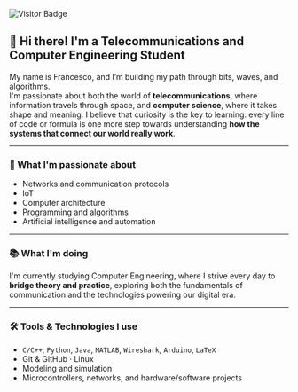 ![Visitor Badge](https://visitor-badge.laobi.icu/badge?page_id=FrancescoO1.FrancescoO1)

## 👋 Hi there! I'm a Telecommunications and Computer Engineering Student

My name is Francesco, and I’m building my path through bits, waves, and algorithms.  
I'm passionate about both the world of **telecommunications**, where information travels through space, and **computer science**, where it takes shape and meaning.
I believe that curiosity is the key to learning: every line of code or formula is one more step towards understanding **how the systems that connect our world really work**.

---

### 🚀 What I'm passionate about
- Networks and communication protocols  
- IoT  
- Computer architecture  
- Programming and algorithms  
- Artificial intelligence and automation

---

### 📚 What I'm doing
I'm currently studying Computer Engineering, where I strive every day to **bridge theory and practice**, exploring both the fundamentals of communication and the technologies powering our digital era.

---

### 🛠️ Tools & Technologies I use
- `C/C++`, `Python`, `Java`, `MATLAB`, `Wireshark`, `Arduino`, `LaTeX`
- Git & GitHub · Linux
- Modeling and simulation
- Microcontrollers, networks, and hardware/software projects



<!--
**FrancescoO1/FrancescoO1** is a ✨ _special_ ✨ repository because its `README.md` (this file) appears on your GitHub profile.

Here are some ideas to get you started:

- 🔭 I’m currently working on ...
- 🌱 I’m currently learning ...
- 👯 I’m looking to collaborate on ...
- 🤔 I’m looking for help with ...
- 💬 Ask me about ...
- 📫 How to reach me: ...
- 😄 Pronouns: ...
- ⚡ Fun fact: ...
-->

